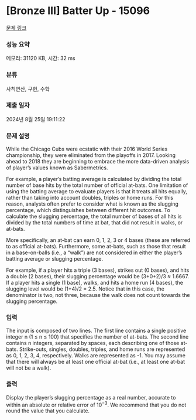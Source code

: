 # [Bronze III] Batter Up - 15096 

[문제 링크](https://www.acmicpc.net/problem/15096) 

### 성능 요약

메모리: 31120 KB, 시간: 32 ms

### 분류

사칙연산, 구현, 수학

### 제출 일자

2024년 8월 25일 19:11:22

### 문제 설명

<p>While the Chicago Cubs were ecstatic with their 2016 World Series championship, they were eliminated from the playoffs in 2017. Looking ahead to 2018 they are beginning to embrace the more data-driven analysis of player’s values known as Sabermetrics.</p>

<p>For example, a player’s batting average is calculated by dividing the total number of base hits by the total number of official at-bats. One limitation of using the batting average to evaluate players is that it treats all hits equally, rather than taking into account doubles, triples or home runs. For this reason, analysts often prefer to consider what is known as the slugging percentage, which distinguishes between different hit outcomes. To calculate the slugging percentage, the total number of bases of all hits is divided by the total numbers of time at bat, that did not result in walks, or at-bats.</p>

<p>More specifically, an at-bat can earn 0, 1, 2, 3 or 4 bases (these are referred to as official at-bats). Furthermore, some at-bats, such as those that result in a base-on-balls (i.e., a “walk”) are not considered in either the player’s batting average or slugging percentage.</p>

<p>For example, if a player hits a triple (3 bases), strikes out (0 bases), and hits a double (2 bases), their slugging percentage would be (3+0+2)/3 ≈ 1.6667. If a player hits a single (1 base), walks, and hits a home run (4 bases), the slugging level would be (1+4)/2 = 2.5. Notice that in this case, the denominator is two, not three, because the walk does not count towards the slugging percentage.</p>

### 입력 

 <p>The input is composed of two lines. The first line contains a single positive integer n (1 ≤ n ≤ 100) that specifies the number of at-bats. The second line contains n integers, separated by spaces, each describing one of those at-bats. Strike-outs, singles, doubles, triples, and home runs are represented as 0, 1, 2, 3, 4, respectively. Walks are represented as -1. You may assume that there will always be at least one official at-bat (i.e., at least one at-bat will not be a walk).</p>

### 출력 

 <p>Display the player’s slugging percentage as a real number, accurate to within an absolute or relative error of 10<sup>−3</sup>. We recommend that you do not round the value that you calculate.</p>


